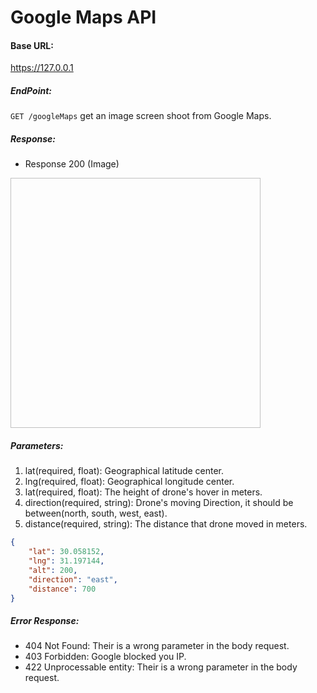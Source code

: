 # Google Maps API

#### Base URL:
https://127.0.0.1

##### EndPoint:
`GET /googleMaps`
get an image screen shoot from Google Maps.

##### Response:
+ Response 200 (Image)
<img data-canonical-src="https://raw.githubusercontent.com/Wakeb-Tech/GIS/main/Google_maps_API/Images/6hfednZsQz8CYpd3TFpWl7pHg.png?token=GHSAT0AAAAAACAAJPERSU26T7RI3PHCC2RSZA4GSIQ" width="400" height="400"/>

##### Parameters:
1. lat(required, float): Geographical latitude center.
2. lng(required, float): Geographical longitude center.
3. lat(required, float): The height of drone's hover in meters.
4. direction(required, string): Drone's moving Direction, it should be between(north, south, west, east).
5. distance(required, string): The distance that drone moved in meters.
```json
{
    "lat": 30.058152,
    "lng": 31.197144,
    "alt": 200,
    "direction": "east",
    "distance": 700
}
```
##### Error Response:
+ 404 Not Found: Their is a wrong parameter in the body request.
+ 403 Forbidden: Google blocked you IP.
+ 422 Unprocessable entity: Their is a wrong parameter in the body request.
